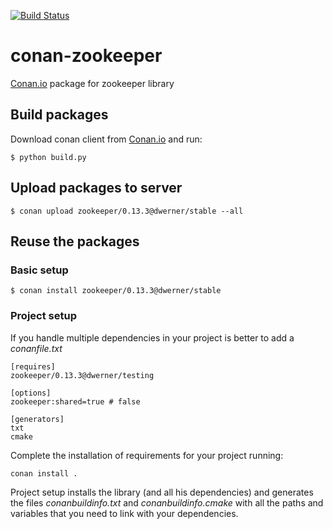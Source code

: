 [![Build Status](https://travis-ci.org/dwerner/conan-zookeeper.svg)](https://travis-ci.org/dwerner/conan-zookeeper)


# conan-zookeeper

[Conan.io](https://conan.io) package for zookeeper library

## Build packages

Download conan client from [Conan.io](https://conan.io) and run:

    $ python build.py
    
## Upload packages to server

    $ conan upload zookeeper/0.13.3@dwerner/stable --all
    
## Reuse the packages

### Basic setup

    $ conan install zookeeper/0.13.3@dwerner/stable
    
### Project setup

If you handle multiple dependencies in your project is better to add a *conanfile.txt*
    
    [requires]
    zookeeper/0.13.3@dwerner/testing

    [options]
    zookeeper:shared=true # false
    
    [generators]
    txt
    cmake

Complete the installation of requirements for your project running:</small></span>

    conan install . 

Project setup installs the library (and all his dependencies) and generates the files *conanbuildinfo.txt* and *conanbuildinfo.cmake* with all the paths and variables that you need to link with your dependencies.
